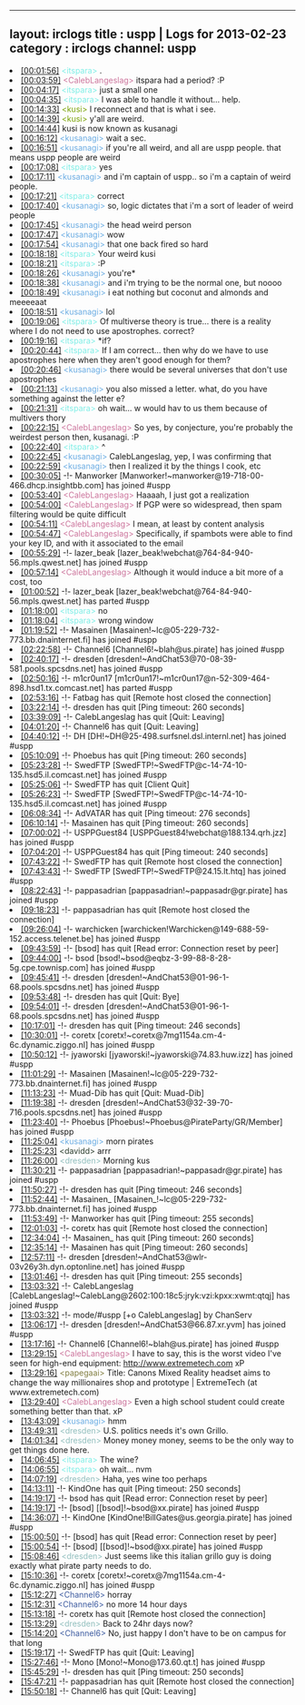 
---
layout: irclogs
title : uspp | Logs for 2013-02-23
category : irclogs
channel: uspp
---
<li class="logitem"><a href="#00:01:56" name="00:01:56" class="time">[00:01:56]</a> <span class="person" style="color:#7deee6">&lt;itspara&gt;</span> . </li>
<li class="logitem"><a href="#00:03:59" name="00:03:59" class="time">[00:03:59]</a> <span class="person" style="color:#cc749c">&lt;CalebLangeslag&gt;</span> itspara had a period? :P </li>
<li class="logitem"><a href="#00:04:17" name="00:04:17" class="time">[00:04:17]</a> <span class="person" style="color:#7deee6">&lt;itspara&gt;</span> just a small one </li>
<li class="logitem"><a href="#00:04:35" name="00:04:35" class="time">[00:04:35]</a> <span class="person" style="color:#7deee6">&lt;itspara&gt;</span> I was able to handle it without... help. </li>
<li class="logitem"><a href="#00:14:33" name="00:14:33" class="time">[00:14:33]</a> <span class="person" style="color:#7aa308">&lt;kusi&gt;</span> I reconnect and that is what i see. </li>
<li class="logitem"><a href="#00:14:39" name="00:14:39" class="time">[00:14:39]</a> <span class="person" style="color:#7aa308">&lt;kusi&gt;</span> y'all are weird. </li>
<li class="logitem"><a href="#00:14:44" name="00:14:44" class="time">[00:14:44]</a> <span class="nick">kusi</span> is now known as <span class="nick">kusanagi</span> </li>
<li class="logitem"><a href="#00:16:12" name="00:16:12" class="time">[00:16:12]</a> <span class="person" style="color:#6aace3">&lt;kusanagi&gt;</span> wait a sec. </li>
<li class="logitem"><a href="#00:16:51" name="00:16:51" class="time">[00:16:51]</a> <span class="person" style="color:#6aace3">&lt;kusanagi&gt;</span> if you're all weird, and all are uspp people. that means uspp people are weird </li>
<li class="logitem"><a href="#00:17:08" name="00:17:08" class="time">[00:17:08]</a> <span class="person" style="color:#7deee6">&lt;itspara&gt;</span> yes </li>
<li class="logitem"><a href="#00:17:11" name="00:17:11" class="time">[00:17:11]</a> <span class="person" style="color:#6aace3">&lt;kusanagi&gt;</span> and i'm captain of uspp.. so i'm a captain of weird people. </li>
<li class="logitem"><a href="#00:17:21" name="00:17:21" class="time">[00:17:21]</a> <span class="person" style="color:#7deee6">&lt;itspara&gt;</span> correct </li>
<li class="logitem"><a href="#00:17:40" name="00:17:40" class="time">[00:17:40]</a> <span class="person" style="color:#6aace3">&lt;kusanagi&gt;</span> so, logic dictates that i'm a sort of leader of weird people </li>
<li class="logitem"><a href="#00:17:45" name="00:17:45" class="time">[00:17:45]</a> <span class="person" style="color:#6aace3">&lt;kusanagi&gt;</span> the head weird person </li>
<li class="logitem"><a href="#00:17:47" name="00:17:47" class="time">[00:17:47]</a> <span class="person" style="color:#6aace3">&lt;kusanagi&gt;</span> wow </li>
<li class="logitem"><a href="#00:17:54" name="00:17:54" class="time">[00:17:54]</a> <span class="person" style="color:#6aace3">&lt;kusanagi&gt;</span> that one back fired so hard </li>
<li class="logitem"><a href="#00:18:18" name="00:18:18" class="time">[00:18:18]</a> <span class="person" style="color:#7deee6">&lt;itspara&gt;</span> Your weird kusi </li>
<li class="logitem"><a href="#00:18:21" name="00:18:21" class="time">[00:18:21]</a> <span class="person" style="color:#7deee6">&lt;itspara&gt;</span> :P </li>
<li class="logitem"><a href="#00:18:26" name="00:18:26" class="time">[00:18:26]</a> <span class="person" style="color:#6aace3">&lt;kusanagi&gt;</span> you're* </li>
<li class="logitem"><a href="#00:18:38" name="00:18:38" class="time">[00:18:38]</a> <span class="person" style="color:#6aace3">&lt;kusanagi&gt;</span> and i'm trying to be the normal one, but noooo </li>
<li class="logitem"><a href="#00:18:49" name="00:18:49" class="time">[00:18:49]</a> <span class="person" style="color:#6aace3">&lt;kusanagi&gt;</span> i eat nothing but coconut and almonds and meeeeaat </li>
<li class="logitem"><a href="#00:18:51" name="00:18:51" class="time">[00:18:51]</a> <span class="person" style="color:#6aace3">&lt;kusanagi&gt;</span> lol </li>
<li class="logitem"><a href="#00:19:06" name="00:19:06" class="time">[00:19:06]</a> <span class="person" style="color:#7deee6">&lt;itspara&gt;</span> Of multiverse theory is true... there is a reality where I do not need to use apostrophes. correct? </li>
<li class="logitem"><a href="#00:19:16" name="00:19:16" class="time">[00:19:16]</a> <span class="person" style="color:#7deee6">&lt;itspara&gt;</span> *if? </li>
<li class="logitem"><a href="#00:20:44" name="00:20:44" class="time">[00:20:44]</a> <span class="person" style="color:#7deee6">&lt;itspara&gt;</span> If I am correct... then why do we have to use apostrophes here when they aren't good enough for them? </li>
<li class="logitem"><a href="#00:20:46" name="00:20:46" class="time">[00:20:46]</a> <span class="person" style="color:#6aace3">&lt;kusanagi&gt;</span> there would be several universes that don't use apostrophes </li>
<li class="logitem"><a href="#00:21:13" name="00:21:13" class="time">[00:21:13]</a> <span class="person" style="color:#6aace3">&lt;kusanagi&gt;</span> you also missed a letter. what, do you have something against the letter e? </li>
<li class="logitem"><a href="#00:21:31" name="00:21:31" class="time">[00:21:31]</a> <span class="person" style="color:#7deee6">&lt;itspara&gt;</span> oh wait... w would hav to us them because of multivers thory </li>
<li class="logitem"><a href="#00:22:15" name="00:22:15" class="time">[00:22:15]</a> <span class="person" style="color:#cc749c">&lt;CalebLangeslag&gt;</span> So yes, by conjecture, you're probably the weirdest person then, kusanagi. :P </li>
<li class="logitem"><a href="#00:22:40" name="00:22:40" class="time">[00:22:40]</a> <span class="person" style="color:#7deee6">&lt;itspara&gt;</span> ^ </li>
<li class="logitem"><a href="#00:22:45" name="00:22:45" class="time">[00:22:45]</a> <span class="person" style="color:#6aace3">&lt;kusanagi&gt;</span> CalebLangeslag, yep, I was confirming that </li>
<li class="logitem"><a href="#00:22:59" name="00:22:59" class="time">[00:22:59]</a> <span class="person" style="color:#6aace3">&lt;kusanagi&gt;</span> then I realized it by the things I cook, etc </li>
<li class="logitem"><a href="#00:30:05" name="00:30:05" class="time">[00:30:05]</a> -!- <span class="join">Manworker</span> [Manworker!~manworker@19-718-00-466.dhcp.insightbb.com] has joined #uspp </li>
<li class="logitem"><a href="#00:53:40" name="00:53:40" class="time">[00:53:40]</a> <span class="person" style="color:#cc749c">&lt;CalebLangeslag&gt;</span> Haaaah, I just got a realization </li>
<li class="logitem"><a href="#00:54:00" name="00:54:00" class="time">[00:54:00]</a> <span class="person" style="color:#cc749c">&lt;CalebLangeslag&gt;</span> If PGP were so widespread, then spam filtering would be quite difficult </li>
<li class="logitem"><a href="#00:54:11" name="00:54:11" class="time">[00:54:11]</a> <span class="person" style="color:#cc749c">&lt;CalebLangeslag&gt;</span> I mean, at least by content analysis </li>
<li class="logitem"><a href="#00:54:47" name="00:54:47" class="time">[00:54:47]</a> <span class="person" style="color:#cc749c">&lt;CalebLangeslag&gt;</span> Specifically, if spambots were able to find your key ID, and with it associated to the email </li>
<li class="logitem"><a href="#00:55:29" name="00:55:29" class="time">[00:55:29]</a> -!- <span class="join">lazer_beak</span> [lazer_beak!webchat@764-84-940-56.mpls.qwest.net] has joined #uspp </li>
<li class="logitem"><a href="#00:57:14" name="00:57:14" class="time">[00:57:14]</a> <span class="person" style="color:#cc749c">&lt;CalebLangeslag&gt;</span> Although it would induce a bit more of a cost, too </li>
<li class="logitem"><a href="#01:00:52" name="01:00:52" class="time">[01:00:52]</a> -!- <span class="part">lazer_beak</span> [lazer_beak!webchat@764-84-940-56.mpls.qwest.net] has parted #uspp </li>
<li class="logitem"><a href="#01:18:00" name="01:18:00" class="time">[01:18:00]</a> <span class="person" style="color:#7deee6">&lt;itspara&gt;</span> no </li>
<li class="logitem"><a href="#01:18:04" name="01:18:04" class="time">[01:18:04]</a> <span class="person" style="color:#7deee6">&lt;itspara&gt;</span> wrong window </li>
<li class="logitem"><a href="#01:19:52" name="01:19:52" class="time">[01:19:52]</a> -!- <span class="join">Masainen</span> [Masainen!~lc@05-229-732-773.bb.dnainternet.fi] has joined #uspp </li>
<li class="logitem"><a href="#02:22:58" name="02:22:58" class="time">[02:22:58]</a> -!- <span class="join">Channel6</span> [Channel6!~blah@us.pirate] has joined #uspp </li>
<li class="logitem"><a href="#02:40:17" name="02:40:17" class="time">[02:40:17]</a> -!- <span class="join">dresden</span> [dresden!~AndChat53@70-08-39-581.pools.spcsdns.net] has joined #uspp </li>
<li class="logitem"><a href="#02:50:16" name="02:50:16" class="time">[02:50:16]</a> -!- <span class="part">m1cr0un17</span> [m1cr0un17!~m1cr0un17@n-52-309-464-898.hsd1.tx.comcast.net] has parted #uspp </li>
<li class="logitem"><a href="#02:53:16" name="02:53:16" class="time">[02:53:16]</a> -!- <span class="quit">Fatbag</span> has quit [Remote host closed the connection] </li>
<li class="logitem"><a href="#03:22:14" name="03:22:14" class="time">[03:22:14]</a> -!- <span class="quit">dresden</span> has quit [Ping timeout: 260 seconds] </li>
<li class="logitem"><a href="#03:39:09" name="03:39:09" class="time">[03:39:09]</a> -!- <span class="quit">CalebLangeslag</span> has quit [Quit: Leaving] </li>
<li class="logitem"><a href="#04:01:20" name="04:01:20" class="time">[04:01:20]</a> -!- <span class="quit">Channel6</span> has quit [Quit: Leaving] </li>
<li class="logitem"><a href="#04:40:12" name="04:40:12" class="time">[04:40:12]</a> -!- <span class="join">DH</span> [DH!~DH@25-498.surfsnel.dsl.internl.net] has joined #uspp </li>
<li class="logitem"><a href="#05:10:09" name="05:10:09" class="time">[05:10:09]</a> -!- <span class="quit">Phoebus</span> has quit [Ping timeout: 260 seconds] </li>
<li class="logitem"><a href="#05:23:28" name="05:23:28" class="time">[05:23:28]</a> -!- <span class="join">SwedFTP</span> [SwedFTP!~SwedFTP@c-14-74-10-135.hsd5.il.comcast.net] has joined #uspp </li>
<li class="logitem"><a href="#05:25:06" name="05:25:06" class="time">[05:25:06]</a> -!- <span class="quit">SwedFTP</span> has quit [Client Quit] </li>
<li class="logitem"><a href="#05:26:23" name="05:26:23" class="time">[05:26:23]</a> -!- <span class="join">SwedFTP</span> [SwedFTP!~SwedFTP@c-14-74-10-135.hsd5.il.comcast.net] has joined #uspp </li>
<li class="logitem"><a href="#06:08:34" name="06:08:34" class="time">[06:08:34]</a> -!- <span class="quit">AdVATAR</span> has quit [Ping timeout: 276 seconds] </li>
<li class="logitem"><a href="#06:10:14" name="06:10:14" class="time">[06:10:14]</a> -!- <span class="quit">Masainen</span> has quit [Ping timeout: 260 seconds] </li>
<li class="logitem"><a href="#07:00:02" name="07:00:02" class="time">[07:00:02]</a> -!- <span class="join">USPPGuest84</span> [USPPGuest84!webchat@188.134.qrh.jzz] has joined #uspp </li>
<li class="logitem"><a href="#07:04:20" name="07:04:20" class="time">[07:04:20]</a> -!- <span class="quit">USPPGuest84</span> has quit [Ping timeout: 240 seconds] </li>
<li class="logitem"><a href="#07:43:22" name="07:43:22" class="time">[07:43:22]</a> -!- <span class="quit">SwedFTP</span> has quit [Remote host closed the connection] </li>
<li class="logitem"><a href="#07:43:43" name="07:43:43" class="time">[07:43:43]</a> -!- <span class="join">SwedFTP</span> [SwedFTP!~SwedFTP@24.15.lt.htq] has joined #uspp </li>
<li class="logitem"><a href="#08:22:43" name="08:22:43" class="time">[08:22:43]</a> -!- <span class="join">pappasadrian</span> [pappasadrian!~pappasadr@gr.pirate] has joined #uspp </li>
<li class="logitem"><a href="#09:18:23" name="09:18:23" class="time">[09:18:23]</a> -!- <span class="quit">pappasadrian</span> has quit [Remote host closed the connection] </li>
<li class="logitem"><a href="#09:26:04" name="09:26:04" class="time">[09:26:04]</a> -!- <span class="join">warchicken</span> [warchicken!Warchicken@149-688-59-152.access.telenet.be] has joined #uspp </li>
<li class="logitem"><a href="#09:43:59" name="09:43:59" class="time">[09:43:59]</a> -!- <span class="quit">[bsod]</span> has quit [Read error: Connection reset by peer] </li>
<li class="logitem"><a href="#09:44:00" name="09:44:00" class="time">[09:44:00]</a> -!- <span class="join">bsod</span> [bsod!~bsod@eqbz-3-99-88-8-28-5g.cpe.townisp.com] has joined #uspp </li>
<li class="logitem"><a href="#09:45:41" name="09:45:41" class="time">[09:45:41]</a> -!- <span class="join">dresden</span> [dresden!~AndChat53@01-96-1-68.pools.spcsdns.net] has joined #uspp </li>
<li class="logitem"><a href="#09:53:48" name="09:53:48" class="time">[09:53:48]</a> -!- <span class="quit">dresden</span> has quit [Quit: Bye] </li>
<li class="logitem"><a href="#09:54:01" name="09:54:01" class="time">[09:54:01]</a> -!- <span class="join">dresden</span> [dresden!~AndChat53@01-96-1-68.pools.spcsdns.net] has joined #uspp </li>
<li class="logitem"><a href="#10:17:01" name="10:17:01" class="time">[10:17:01]</a> -!- <span class="quit">dresden</span> has quit [Ping timeout: 246 seconds] </li>
<li class="logitem"><a href="#10:30:01" name="10:30:01" class="time">[10:30:01]</a> -!- <span class="join">coretx</span> [coretx!~coretx@7mg1154a.cm-4-6c.dynamic.ziggo.nl] has joined #uspp </li>
<li class="logitem"><a href="#10:50:12" name="10:50:12" class="time">[10:50:12]</a> -!- <span class="join">jyaworski</span> [jyaworski!~jyaworski@74.83.huw.izz] has joined #uspp </li>
<li class="logitem"><a href="#11:01:29" name="11:01:29" class="time">[11:01:29]</a> -!- <span class="join">Masainen</span> [Masainen!~lc@05-229-732-773.bb.dnainternet.fi] has joined #uspp </li>
<li class="logitem"><a href="#11:13:23" name="11:13:23" class="time">[11:13:23]</a> -!- <span class="quit">Muad-Dib</span> has quit [Quit: Muad-Dib] </li>
<li class="logitem"><a href="#11:19:38" name="11:19:38" class="time">[11:19:38]</a> -!- <span class="join">dresden</span> [dresden!~AndChat53@32-39-70-716.pools.spcsdns.net] has joined #uspp </li>
<li class="logitem"><a href="#11:23:40" name="11:23:40" class="time">[11:23:40]</a> -!- <span class="join">Phoebus</span> [Phoebus!~Phoebus@PirateParty/GR/Member] has joined #uspp </li>
<li class="logitem"><a href="#11:25:04" name="11:25:04" class="time">[11:25:04]</a> <span class="person" style="color:#6aace3">&lt;kusanagi&gt;</span> morn pirates </li>
<li class="logitem"><a href="#11:25:23" name="11:25:23" class="time">[11:25:23]</a> <span class="person" style="color:#2d3f2f">&lt;davidd&gt;</span> arrr </li>
<li class="logitem"><a href="#11:26:00" name="11:26:00" class="time">[11:26:00]</a> <span class="person" style="color:#90bebd">&lt;dresden&gt;</span> Morning kus </li>
<li class="logitem"><a href="#11:30:21" name="11:30:21" class="time">[11:30:21]</a> -!- <span class="join">pappasadrian</span> [pappasadrian!~pappasadr@gr.pirate] has joined #uspp </li>
<li class="logitem"><a href="#11:50:27" name="11:50:27" class="time">[11:50:27]</a> -!- <span class="quit">dresden</span> has quit [Ping timeout: 246 seconds] </li>
<li class="logitem"><a href="#11:52:44" name="11:52:44" class="time">[11:52:44]</a> -!- <span class="join">Masainen_</span> [Masainen_!~lc@05-229-732-773.bb.dnainternet.fi] has joined #uspp </li>
<li class="logitem"><a href="#11:53:49" name="11:53:49" class="time">[11:53:49]</a> -!- <span class="quit">Manworker</span> has quit [Ping timeout: 255 seconds] </li>
<li class="logitem"><a href="#12:01:03" name="12:01:03" class="time">[12:01:03]</a> -!- <span class="quit">coretx</span> has quit [Remote host closed the connection] </li>
<li class="logitem"><a href="#12:34:04" name="12:34:04" class="time">[12:34:04]</a> -!- <span class="quit">Masainen_</span> has quit [Ping timeout: 260 seconds] </li>
<li class="logitem"><a href="#12:35:14" name="12:35:14" class="time">[12:35:14]</a> -!- <span class="quit">Masainen</span> has quit [Ping timeout: 260 seconds] </li>
<li class="logitem"><a href="#12:57:11" name="12:57:11" class="time">[12:57:11]</a> -!- <span class="join">dresden</span> [dresden!~AndChat53@wlr-03v26y3h.dyn.optonline.net] has joined #uspp </li>
<li class="logitem"><a href="#13:01:46" name="13:01:46" class="time">[13:01:46]</a> -!- <span class="quit">dresden</span> has quit [Ping timeout: 255 seconds] </li>
<li class="logitem"><a href="#13:03:32" name="13:03:32" class="time">[13:03:32]</a> -!- <span class="join">CalebLangeslag</span> [CalebLangeslag!~CalebLang@2602:100:18c5:jryk:vzi:kpxx:xwmt:qtqj] has joined #uspp </li>
<li class="logitem"><a href="#13:03:32" name="13:03:32" class="time">[13:03:32]</a> -!- mode/<span class="mode">#uspp</span> [+o CalebLangeslag] by ChanServ </li>
<li class="logitem"><a href="#13:06:17" name="13:06:17" class="time">[13:06:17]</a> -!- <span class="join">dresden</span> [dresden!~AndChat53@66.87.xr.yvm] has joined #uspp </li>
<li class="logitem"><a href="#13:17:16" name="13:17:16" class="time">[13:17:16]</a> -!- <span class="join">Channel6</span> [Channel6!~blah@us.pirate] has joined #uspp </li>
<li class="logitem"><a href="#13:29:15" name="13:29:15" class="time">[13:29:15]</a> <span class="person" style="color:#cc749c">&lt;CalebLangeslag&gt;</span> I have to say, this is the worst video I've seen for high-end equipment: <a href="http://www.extremetech.com/extreme/148963-canons-mixed-reality-headset-aims-to-change-the-way-millionaires-shop-and-prototype" target="_blank">http://www.extremetech.com</a> xP </li>
<li class="logitem"><a href="#13:29:16" name="13:29:16" class="time">[13:29:16]</a> <span class="person" style="color:#817e41">&lt;papegaai&gt;</span> Title: Canons Mixed Reality headset aims to change the way millionaires shop and prototype | ExtremeTech (at www.extremetech.com) </li>
<li class="logitem"><a href="#13:29:40" name="13:29:40" class="time">[13:29:40]</a> <span class="person" style="color:#cc749c">&lt;CalebLangeslag&gt;</span> Even a high school student could create something better than that. xP </li>
<li class="logitem"><a href="#13:43:09" name="13:43:09" class="time">[13:43:09]</a> <span class="person" style="color:#6aace3">&lt;kusanagi&gt;</span> hmm </li>
<li class="logitem"><a href="#13:49:31" name="13:49:31" class="time">[13:49:31]</a> <span class="person" style="color:#90bebd">&lt;dresden&gt;</span> U.S. politics needs it's own Grillo. </li>
<li class="logitem"><a href="#14:01:34" name="14:01:34" class="time">[14:01:34]</a> <span class="person" style="color:#90bebd">&lt;dresden&gt;</span> Money money money, seems to be the only way to get things done here. </li>
<li class="logitem"><a href="#14:06:45" name="14:06:45" class="time">[14:06:45]</a> <span class="person" style="color:#7deee6">&lt;itspara&gt;</span> The wine? </li>
<li class="logitem"><a href="#14:06:55" name="14:06:55" class="time">[14:06:55]</a> <span class="person" style="color:#7deee6">&lt;itspara&gt;</span> oh wait... nvm </li>
<li class="logitem"><a href="#14:07:19" name="14:07:19" class="time">[14:07:19]</a> <span class="person" style="color:#90bebd">&lt;dresden&gt;</span> Haha, yes wine too perhaps </li>
<li class="logitem"><a href="#14:13:11" name="14:13:11" class="time">[14:13:11]</a> -!- <span class="quit">KindOne</span> has quit [Ping timeout: 250 seconds] </li>
<li class="logitem"><a href="#14:19:17" name="14:19:17" class="time">[14:19:17]</a> -!- <span class="quit">bsod</span> has quit [Read error: Connection reset by peer] </li>
<li class="logitem"><a href="#14:19:17" name="14:19:17" class="time">[14:19:17]</a> -!- <span class="join">[bsod]</span> [[bsod]!~bsod@xx.pirate] has joined #uspp </li>
<li class="logitem"><a href="#14:36:07" name="14:36:07" class="time">[14:36:07]</a> -!- <span class="join">KindOne</span> [KindOne!BillGates@us.georgia.pirate] has joined #uspp </li>
<li class="logitem"><a href="#15:00:50" name="15:00:50" class="time">[15:00:50]</a> -!- <span class="quit">[bsod]</span> has quit [Read error: Connection reset by peer] </li>
<li class="logitem"><a href="#15:00:54" name="15:00:54" class="time">[15:00:54]</a> -!- <span class="join">[bsod]</span> [[bsod]!~bsod@xx.pirate] has joined #uspp </li>
<li class="logitem"><a href="#15:08:46" name="15:08:46" class="time">[15:08:46]</a> <span class="person" style="color:#90bebd">&lt;dresden&gt;</span> Just seems like this italian grillo guy is doing exactly what pirate party needs to do. </li>
<li class="logitem"><a href="#15:10:36" name="15:10:36" class="time">[15:10:36]</a> -!- <span class="join">coretx</span> [coretx!~coretx@7mg1154a.cm-4-6c.dynamic.ziggo.nl] has joined #uspp </li>
<li class="logitem"><a href="#15:12:27" name="15:12:27" class="time">[15:12:27]</a> <span class="person" style="color:#3d5ba0">&lt;Channel6&gt;</span> horray </li>
<li class="logitem"><a href="#15:12:31" name="15:12:31" class="time">[15:12:31]</a> <span class="person" style="color:#3d5ba0">&lt;Channel6&gt;</span> no more 14 hour days </li>
<li class="logitem"><a href="#15:13:18" name="15:13:18" class="time">[15:13:18]</a> -!- <span class="quit">coretx</span> has quit [Remote host closed the connection] </li>
<li class="logitem"><a href="#15:13:29" name="15:13:29" class="time">[15:13:29]</a> <span class="person" style="color:#90bebd">&lt;dresden&gt;</span> Back to 24hr days now? </li>
<li class="logitem"><a href="#15:14:20" name="15:14:20" class="time">[15:14:20]</a> <span class="person" style="color:#3d5ba0">&lt;Channel6&gt;</span> No, just happy I don't have to be on campus for that long </li>
<li class="logitem"><a href="#15:19:17" name="15:19:17" class="time">[15:19:17]</a> -!- <span class="quit">SwedFTP</span> has quit [Quit: Leaving] </li>
<li class="logitem"><a href="#15:27:46" name="15:27:46" class="time">[15:27:46]</a> -!- <span class="join">Mono</span> [Mono!~Mono@173.60.qt.t] has joined #uspp </li>
<li class="logitem"><a href="#15:45:29" name="15:45:29" class="time">[15:45:29]</a> -!- <span class="quit">dresden</span> has quit [Ping timeout: 250 seconds] </li>
<li class="logitem"><a href="#15:47:21" name="15:47:21" class="time">[15:47:21]</a> -!- <span class="quit">pappasadrian</span> has quit [Remote host closed the connection] </li>
<li class="logitem"><a href="#15:50:18" name="15:50:18" class="time">[15:50:18]</a> -!- <span class="quit">Channel6</span> has quit [Quit: Leaving] </li>


